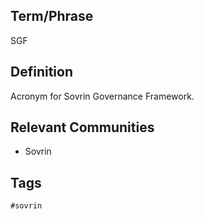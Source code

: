 ## Term/Phrase
SGF

## Definition
Acronym for Sovrin Governance Framework.

## Relevant Communities
* Sovrin

## Tags
```
#sovrin
```
